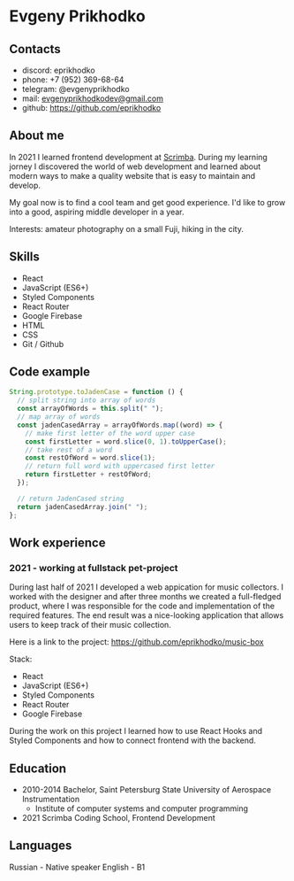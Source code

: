 # Evgeny Prikhodko

## Contacts

- discord: eprikhodko
- phone: +7 (952) 369-68-64
- telegram: @evgenyprikhodko
- mail: evgenyprikhodkodev@gmail.com
- github: https://github.com/eprikhodko

## About me

In 2021 I learned frontend development at [Scrimba](https://scrimba.com/). During my learning jorney I discovered the world of web development and learned about modern ways to make a quality website that is easy to maintain and develop.

My goal now is to find a cool team and get good experience. I'd like to grow into a good, aspiring middle developer in a year.

Interests: amateur photography on a small Fuji, hiking in the city.

## Skills

- React
- JavaScript (ES6+)
- Styled Components
- React Router
- Google Firebase
- HTML
- CSS
- Git / Github

## Code example

```javascript
String.prototype.toJadenCase = function () {
  // split string into array of words
  const arrayOfWords = this.split(" ");
  // map array of words
  const jadenCasedArray = arrayOfWords.map((word) => {
    // make first letter of the word upper case
    const firstLetter = word.slice(0, 1).toUpperCase();
    // take rest of a word
    const restOfWord = word.slice(1);
    // return full word with uppercased first letter
    return firstLetter + restOfWord;
  });

  // return JadenCased string
  return jadenCasedArray.join(" ");
};
```

## Work experience

### 2021 - working at fullstack pet-project

During last half of 2021 I developed a web appication for music collectors. I worked with the designer and after three months we created a full-fledged product, where I was responsible for the code and implementation of the required features. The end result was a nice-looking application that allows users to keep track of their music collection.

Here is a link to the project: https://github.com/eprikhodko/music-box

Stack:

- React
- JavaScript (ES6+)
- Styled Components
- React Router
- Google Firebase

During the work on this project I learned how to use React Hooks and Styled Components and how to connect frontend with the backend.

## Education

- 2010-2014 Bachelor, Saint Petersburg State University of Aerospace Instrumentation
  - Institute of computer systems and computer programming
- 2021 Scrimba Coding School, Frontend Development

## Languages

Russian - Native speaker
English - B1
